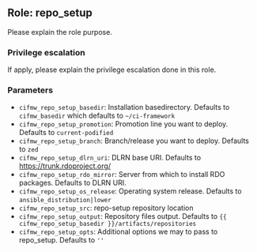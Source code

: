 ## Role: repo_setup
Please explain the role purpose.

### Privilege escalation
If apply, please explain the privilege escalation done in this role.

### Parameters
* `cifmw_repo_setup_basedir`: Installation basedirectory. Defaults to `cifmw_basedir`
which defaults to `~/ci-framework`
* `cifmw_repo_setup_promotion`: Promotion line you want to deploy. Defaults to `current-podified`
* `cifmw_repo_setup_branch`: Branch/release you want to deploy. Defaults to `zed`
* `cifmw_repo_setup_dlrn_uri`: DLRN base URI. Defaults to https://trunk.rdoproject.org/
* `cifmw_repo_setup_rdo_mirror`: Server from which to install RDO packages. Defaults to DLRN URI.
* `cifmw_repo_setup_os_release`: Operating system release. Defaults to `ansible_distribution|lower`
* `cifmw_repo_setup_src`: repo-setup repository location
* `cifmw_repo_setup_output`: Repository files output. Defaults to `{{ cifmw_repo_setup_basedir }}/artifacts/repositories`
* `cifmw_repo_setup_opts`: Additional options we may to pass to repo_setup. Defaults to `''`
